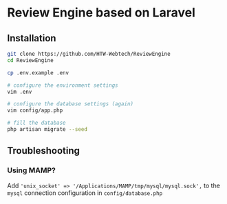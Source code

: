 # Review Engine based on Laravel


## Installation

```sh
git clone https://github.com/HTW-Webtech/ReviewEngine
cd ReviewEngine

cp .env.example .env

# configure the environment settings
vim .env

# configure the database settings (again)
vim config/app.php

# fill the database
php artisan migrate --seed
```


## Troubleshooting

### Using MAMP?

Add `'unix_socket' => '/Applications/MAMP/tmp/mysql/mysql.sock',` to the `mysql` connection configuration in `config/database.php`